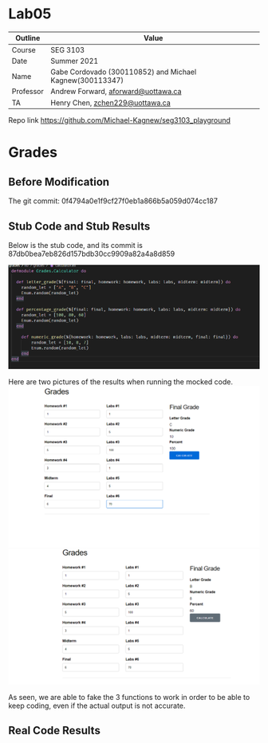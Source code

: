 # Lab05
| Outline | Value |
| --- | --- |
| Course | SEG 3103 |
| Date | Summer 2021 |
| Name | Gabe Cordovado (300110852) and Michael Kagnew(300113347)  |
| Professor | Andrew Forward, aforward@uottawa.ca |
| TA | Henry Chen, zchen229@uottawa.ca|

Repo link https://github.com/Michael-Kagnew/seg3103_playground

# Grades

## Before Modification 
The git commit: 0f4794a0e1f9cf27f0eb1a866b5a059d074cc187

## Stub Code and Stub Results
Below is the stub code, and its commit is 87db0bea7eb826d157bdb30cc9909a82a4a8d859

![images](assets/mock_code.png)

Here are two pictures of the results when running the mocked code.
![images](assets/mock_run1.png)
![images](assets/mock_run2.png)

As seen, we are able to fake the 3 functions to work in order to be able to keep coding, even if the actual output is not accurate.

## Real Code Results
